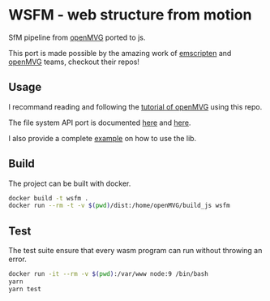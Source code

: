 # WSFM - web structure from motion

SfM pipeline from  [openMVG](https://github.com/openMVG/openMVG) ported to js.

This port is made possible by the amazing work of [emscripten](https://github.com/kripken/emscripten) and [openMVG](https://github.com/openMVG/openMVG) teams, checkout their repos!

## Usage

I recommand reading and following the [tutorial of openMVG](https://openmvg.readthedocs.io/en/latest/software/SfM/SfM/) using this repo.

The file system API port is documented [here](https://kripken.github.io/emscripten-site/docs/api_reference/Filesystem-API.html) and [here](https://kripken.github.io/emscripten-site/docs/api_reference/advanced-apis.html).

I also provide a complete [example](example.js) on how to use the lib.

## Build

The project can be built with docker.

```bash
docker build -t wsfm .
docker run --rm -t -v $(pwd)/dist:/home/openMVG/build_js wsfm
```

## Test

The test suite ensure that every wasm program can run without throwing an error.

```bash
docker run -it --rm -v $(pwd):/var/www node:9 /bin/bash
yarn
yarn test
```